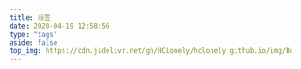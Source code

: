 ```yaml
---
title: 标签
date: 2020-04-19 12:58:56
type: "tags"
aside: false
top_img: https://cdn.jsdelivr.net/gh/HCLonely/hclonely.github.io/img/Butterfly/045.webp
---
```

